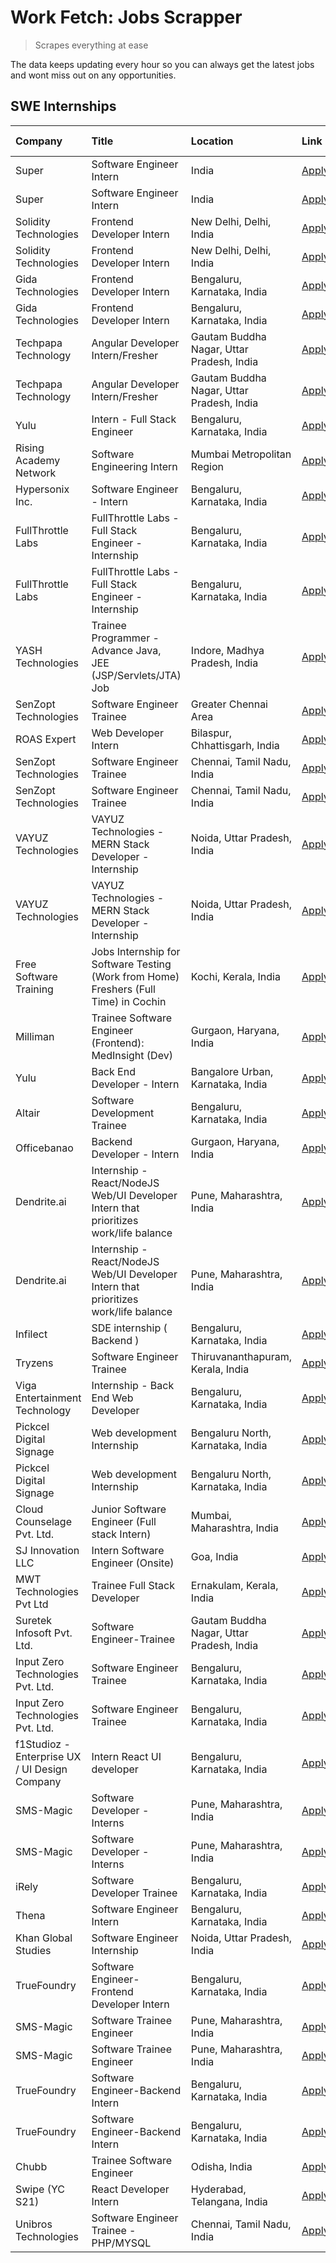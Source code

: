 # Work Fetch: Jobs Scrapper
> Scrapes everything at ease

The data keeps updating every hour so you can always get the latest jobs and wont miss out on any opportunities.

## SWE Internships
<!--START_SECTION:workfetch-->
| Company                                       | Title                                                                                | Location                                  | Link                                                                                                                                                                                                                                                                                                      | Date Posted   |
|:----------------------------------------------|:-------------------------------------------------------------------------------------|:------------------------------------------|:----------------------------------------------------------------------------------------------------------------------------------------------------------------------------------------------------------------------------------------------------------------------------------------------------------|:--------------|
| Super                                         | Software Engineer Intern                                                             | India                                     | [Apply](https://in.linkedin.com/jobs/view/software-engineer-intern-at-super-3832648104?position=33&pageNum=0&refId=ZH7G1ONQiCjtDX%2FcIxs2wQ%3D%3D&trackingId=xyHShq9GGSPuK2P55c8rCw%3D%3D&trk=public_jobs_jserp-result_search-card)                                                                       | 2024-02-23    |
| Super                                         | Software Engineer Intern                                                             | India                                     | [Apply](https://in.linkedin.com/jobs/view/software-engineer-intern-at-super-3832648104?position=8&pageNum=2&refId=sJOF339pq%2B2P610PB4eUHQ%3D%3D&trackingId=qCh1V1BufAyWx0ZSRzh73w%3D%3D&trk=public_jobs_jserp-result_search-card)                                                                        | 2024-02-23    |
| Solidity Technologies                         | Frontend Developer Intern                                                            | New Delhi, Delhi, India                   | [Apply](https://in.linkedin.com/jobs/view/frontend-developer-intern-at-solidity-technologies-3831583934?position=52&pageNum=0&refId=ZH7G1ONQiCjtDX%2FcIxs2wQ%3D%3D&trackingId=KGW1ct%2FP5YL2knyw1kXQHw%3D%3D&trk=public_jobs_jserp-result_search-card)                                                    | 2024-02-22    |
| Solidity Technologies                         | Frontend Developer Intern                                                            | New Delhi, Delhi, India                   | [Apply](https://in.linkedin.com/jobs/view/frontend-developer-intern-at-solidity-technologies-3831583934?position=2&pageNum=5&refId=IbWzzL19yTfCOV7BLa77cg%3D%3D&trackingId=geKP1Gts0VyTXfvgfwHP4w%3D%3D&trk=public_jobs_jserp-result_search-card)                                                         | 2024-02-22    |
| Gida Technologies                             | Frontend Developer Intern                                                            | Bengaluru, Karnataka, India               | [Apply](https://in.linkedin.com/jobs/view/frontend-developer-intern-at-gida-technologies-3836040945?position=29&pageNum=0&refId=ZH7G1ONQiCjtDX%2FcIxs2wQ%3D%3D&trackingId=rz7Lbf2%2BMHsF9SnBa6LA9w%3D%3D&trk=public_jobs_jserp-result_search-card)                                                        | 2024-02-21    |
| Gida Technologies                             | Frontend Developer Intern                                                            | Bengaluru, Karnataka, India               | [Apply](https://in.linkedin.com/jobs/view/frontend-developer-intern-at-gida-technologies-3836040945?position=4&pageNum=2&refId=sJOF339pq%2B2P610PB4eUHQ%3D%3D&trackingId=Ax21xbKZ926hkjgwUbNWjw%3D%3D&trk=public_jobs_jserp-result_search-card)                                                           | 2024-02-21    |
| Techpapa Technology                           | Angular Developer Intern/Fresher                                                     | Gautam Buddha Nagar, Uttar Pradesh, India | [Apply](https://in.linkedin.com/jobs/view/angular-developer-intern-fresher-at-techpapa-technology-3834305862?position=51&pageNum=0&refId=ZH7G1ONQiCjtDX%2FcIxs2wQ%3D%3D&trackingId=yP3wMZUK85VkKbspgDEAow%3D%3D&trk=public_jobs_jserp-result_search-card)                                                 | 2024-02-20    |
| Techpapa Technology                           | Angular Developer Intern/Fresher                                                     | Gautam Buddha Nagar, Uttar Pradesh, India | [Apply](https://in.linkedin.com/jobs/view/angular-developer-intern-fresher-at-techpapa-technology-3834305862?position=1&pageNum=5&refId=IbWzzL19yTfCOV7BLa77cg%3D%3D&trackingId=wIsTPb630MsNtakUa7kr0Q%3D%3D&trk=public_jobs_jserp-result_search-card)                                                    | 2024-02-20    |
| Yulu                                          | Intern - Full Stack Engineer                                                         | Bengaluru, Karnataka, India               | [Apply](https://in.linkedin.com/jobs/view/intern-full-stack-engineer-at-yulu-3834466595?position=9&pageNum=0&refId=ZH7G1ONQiCjtDX%2FcIxs2wQ%3D%3D&trackingId=qZfjzX5LA3AlmOtSt%2BFJgg%3D%3D&trk=public_jobs_jserp-result_search-card)                                                                     | 2024-02-19    |
| Rising Academy Network                        | Software Engineering Intern                                                          | Mumbai Metropolitan Region                | [Apply](https://in.linkedin.com/jobs/view/software-engineering-intern-at-rising-academy-network-3834483444?position=6&pageNum=7&refId=mo86gkFOVhEWjEkddDmuJg%3D%3D&trackingId=kQoHka%2BM%2FnHE1pF5uisUVw%3D%3D&trk=public_jobs_jserp-result_search-card)                                                  | 2024-02-19    |
| Hypersonix Inc.                               | Software Engineer - Intern                                                           | Bengaluru, Karnataka, India               | [Apply](https://in.linkedin.com/jobs/view/software-engineer-intern-at-hypersonix-inc-3833055982?position=4&pageNum=0&refId=ZH7G1ONQiCjtDX%2FcIxs2wQ%3D%3D&trackingId=1nS%2BBPW%2FKucp0uHyK%2F9Teg%3D%3D&trk=public_jobs_jserp-result_search-card)                                                         | 2024-02-18    |
| FullThrottle Labs                             | FullThrottle Labs - Full Stack Engineer - Internship                                 | Bengaluru, Karnataka, India               | [Apply](https://in.linkedin.com/jobs/view/fullthrottle-labs-full-stack-engineer-internship-at-fullthrottle-labs-3829636016?position=59&pageNum=0&refId=ZH7G1ONQiCjtDX%2FcIxs2wQ%3D%3D&trackingId=9%2BoKP2FYjkrDrV53H8uLsA%3D%3D&trk=public_jobs_jserp-result_search-card)                                 | 2024-02-17    |
| FullThrottle Labs                             | FullThrottle Labs - Full Stack Engineer - Internship                                 | Bengaluru, Karnataka, India               | [Apply](https://in.linkedin.com/jobs/view/fullthrottle-labs-full-stack-engineer-internship-at-fullthrottle-labs-3829636016?position=9&pageNum=5&refId=IbWzzL19yTfCOV7BLa77cg%3D%3D&trackingId=KzGNUjyGBO6dLJgsKSVRgg%3D%3D&trk=public_jobs_jserp-result_search-card)                                      | 2024-02-17    |
| YASH Technologies                             | Trainee Programmer - Advance Java, JEE (JSP/Servlets/JTA) Job                        | Indore, Madhya Pradesh, India             | [Apply](https://in.linkedin.com/jobs/view/trainee-programmer-advance-java-jee-jsp-servlets-jta-job-at-yash-technologies-3811759183?position=18&pageNum=0&refId=ZH7G1ONQiCjtDX%2FcIxs2wQ%3D%3D&trackingId=moSPWXpf2Q8ecyXZ2coo3Q%3D%3D&trk=public_jobs_jserp-result_search-card)                           | 2024-02-13    |
| SenZopt Technologies                          | Software Engineer Trainee                                                            | Greater Chennai Area                      | [Apply](https://in.linkedin.com/jobs/view/software-engineer-trainee-at-senzopt-technologies-3827688781?position=36&pageNum=0&refId=ZH7G1ONQiCjtDX%2FcIxs2wQ%3D%3D&trackingId=D0HakAkrLSKvUN4oNU1PLQ%3D%3D&trk=public_jobs_jserp-result_search-card)                                                       | 2024-02-12    |
| ROAS Expert                                   | Web Developer Intern                                                                 | Bilaspur, Chhattisgarh, India             | [Apply](https://in.linkedin.com/jobs/view/web-developer-intern-at-roas-expert-3828189292?position=39&pageNum=0&refId=ZH7G1ONQiCjtDX%2FcIxs2wQ%3D%3D&trackingId=F5UUyoNrF5dxR2ApIFp7DA%3D%3D&trk=public_jobs_jserp-result_search-card)                                                                     | 2024-02-12    |
| SenZopt Technologies                          | Software Engineer Trainee                                                            | Chennai, Tamil Nadu, India                | [Apply](https://in.linkedin.com/jobs/view/software-engineer-trainee-at-senzopt-technologies-3827686880?position=53&pageNum=0&refId=ZH7G1ONQiCjtDX%2FcIxs2wQ%3D%3D&trackingId=jRtBb9MRCVr4%2FnDpExRmzg%3D%3D&trk=public_jobs_jserp-result_search-card)                                                     | 2024-02-12    |
| SenZopt Technologies                          | Software Engineer Trainee                                                            | Chennai, Tamil Nadu, India                | [Apply](https://in.linkedin.com/jobs/view/software-engineer-trainee-at-senzopt-technologies-3827686880?position=3&pageNum=5&refId=IbWzzL19yTfCOV7BLa77cg%3D%3D&trackingId=JLmOq4CgGLfwfxSn4ikkvw%3D%3D&trk=public_jobs_jserp-result_search-card)                                                          | 2024-02-12    |
| VAYUZ Technologies                            | VAYUZ Technologies - MERN Stack Developer - Internship                               | Noida, Uttar Pradesh, India               | [Apply](https://in.linkedin.com/jobs/view/vayuz-technologies-mern-stack-developer-internship-at-vayuz-technologies-3822619356?position=55&pageNum=0&refId=ZH7G1ONQiCjtDX%2FcIxs2wQ%3D%3D&trackingId=R4dUJ8p4zaOt%2BCuhiyflAQ%3D%3D&trk=public_jobs_jserp-result_search-card)                              | 2024-02-10    |
| VAYUZ Technologies                            | VAYUZ Technologies - MERN Stack Developer - Internship                               | Noida, Uttar Pradesh, India               | [Apply](https://in.linkedin.com/jobs/view/vayuz-technologies-mern-stack-developer-internship-at-vayuz-technologies-3822619356?position=5&pageNum=5&refId=IbWzzL19yTfCOV7BLa77cg%3D%3D&trackingId=Y5fVLRC5I8uEZ0qvTXW0bg%3D%3D&trk=public_jobs_jserp-result_search-card)                                   | 2024-02-10    |
| Free Software Training                        | Jobs Internship for Software Testing (Work from Home) Freshers (Full Time) in Cochin | Kochi, Kerala, India                      | [Apply](https://in.linkedin.com/jobs/view/jobs-internship-for-software-testing-work-from-home-freshers-full-time-in-cochin-at-free-software-training-3826557030?position=1&pageNum=7&refId=mo86gkFOVhEWjEkddDmuJg%3D%3D&trackingId=0z3r5WW6Uf5iGBD7KR30Ag%3D%3D&trk=public_jobs_jserp-result_search-card) | 2024-02-10    |
| Milliman                                      | Trainee Software Engineer (Frontend): MedInsight (Dev)                               | Gurgaon, Haryana, India                   | [Apply](https://in.linkedin.com/jobs/view/trainee-software-engineer-frontend-medinsight-dev-at-milliman-3792874280?position=6&pageNum=0&refId=ZH7G1ONQiCjtDX%2FcIxs2wQ%3D%3D&trackingId=8RTySuQHgeo1Hu8MOoi9iA%3D%3D&trk=public_jobs_jserp-result_search-card)                                            | 2024-02-09    |
| Yulu                                          | Back End Developer - Intern                                                          | Bangalore Urban, Karnataka, India         | [Apply](https://in.linkedin.com/jobs/view/back-end-developer-intern-at-yulu-3821682220?position=11&pageNum=0&refId=ZH7G1ONQiCjtDX%2FcIxs2wQ%3D%3D&trackingId=q7Rb2v2MkdZ5Me9%2BsCWyaQ%3D%3D&trk=public_jobs_jserp-result_search-card)                                                                     | 2024-02-04    |
| Altair                                        | Software Development Trainee                                                         | Bengaluru, Karnataka, India               | [Apply](https://in.linkedin.com/jobs/view/software-development-trainee-at-altair-3817606202?position=17&pageNum=0&refId=ZH7G1ONQiCjtDX%2FcIxs2wQ%3D%3D&trackingId=jgTmh3Xwwh1qBgF9DswtmA%3D%3D&trk=public_jobs_jserp-result_search-card)                                                                  | 2024-01-31    |
| Officebanao                                   | Backend Developer - Intern                                                           | Gurgaon, Haryana, India                   | [Apply](https://in.linkedin.com/jobs/view/backend-developer-intern-at-officebanao-3814263731?position=23&pageNum=0&refId=ZH7G1ONQiCjtDX%2FcIxs2wQ%3D%3D&trackingId=GlpooENzZompUdcuCsrYbw%3D%3D&trk=public_jobs_jserp-result_search-card)                                                                 | 2024-01-31    |
| Dendrite.ai                                   | Internship - React/NodeJS Web/UI Developer Intern that prioritizes work/life balance | Pune, Maharashtra, India                  | [Apply](https://in.linkedin.com/jobs/view/internship-react-nodejs-web-ui-developer-intern-that-prioritizes-work-life-balance-at-dendrite-ai-3818948068?position=31&pageNum=0&refId=ZH7G1ONQiCjtDX%2FcIxs2wQ%3D%3D&trackingId=31NCZWO7fPW50VqORaUTOA%3D%3D&trk=public_jobs_jserp-result_search-card)       | 2024-01-31    |
| Dendrite.ai                                   | Internship - React/NodeJS Web/UI Developer Intern that prioritizes work/life balance | Pune, Maharashtra, India                  | [Apply](https://in.linkedin.com/jobs/view/internship-react-nodejs-web-ui-developer-intern-that-prioritizes-work-life-balance-at-dendrite-ai-3818948068?position=6&pageNum=2&refId=sJOF339pq%2B2P610PB4eUHQ%3D%3D&trackingId=PYmsrN7Tc1gXjep%2FSYG0ew%3D%3D&trk=public_jobs_jserp-result_search-card)      | 2024-01-31    |
| Infilect                                      | SDE internship ( Backend )                                                           | Bengaluru, Karnataka, India               | [Apply](https://in.linkedin.com/jobs/view/sde-internship-backend-at-infilect-3815120558?position=24&pageNum=0&refId=ZH7G1ONQiCjtDX%2FcIxs2wQ%3D%3D&trackingId=7bgCozUDz8RVrrfBYJDv0g%3D%3D&trk=public_jobs_jserp-result_search-card)                                                                      | 2024-01-25    |
| Tryzens                                       | Software Engineer Trainee                                                            | Thiruvananthapuram, Kerala, India         | [Apply](https://in.linkedin.com/jobs/view/software-engineer-trainee-at-tryzens-3809363491?position=37&pageNum=0&refId=ZH7G1ONQiCjtDX%2FcIxs2wQ%3D%3D&trackingId=eTb%2FvuWbtCXWccey4Hu7vA%3D%3D&trk=public_jobs_jserp-result_search-card)                                                                  | 2024-01-18    |
| Viga Entertainment Technology                 | Internship - Back End Web Developer                                                  | Bengaluru, Karnataka, India               | [Apply](https://in.linkedin.com/jobs/view/internship-back-end-web-developer-at-viga-entertainment-technology-3817712040?position=10&pageNum=7&refId=mo86gkFOVhEWjEkddDmuJg%3D%3D&trackingId=CtofY8uF1bg2b%2B%2Fbc%2Bbvhg%3D%3D&trk=public_jobs_jserp-result_search-card)                                  | 2024-01-17    |
| Pickcel Digital Signage                       | Web development Internship                                                           | Bengaluru North, Karnataka, India         | [Apply](https://in.linkedin.com/jobs/view/web-development-internship-at-pickcel-digital-signage-3826062393?position=60&pageNum=0&refId=ZH7G1ONQiCjtDX%2FcIxs2wQ%3D%3D&trackingId=rCe9u%2BTdrJf%2FsCYHbEN5mA%3D%3D&trk=public_jobs_jserp-result_search-card)                                               | 2024-01-15    |
| Pickcel Digital Signage                       | Web development Internship                                                           | Bengaluru North, Karnataka, India         | [Apply](https://in.linkedin.com/jobs/view/web-development-internship-at-pickcel-digital-signage-3826062393?position=10&pageNum=5&refId=IbWzzL19yTfCOV7BLa77cg%3D%3D&trackingId=cvresHJPZLTJtJixsh74wQ%3D%3D&trk=public_jobs_jserp-result_search-card)                                                     | 2024-01-15    |
| Cloud Counselage Pvt. Ltd.                    | Junior Software Engineer (Full stack Intern)                                         | Mumbai, Maharashtra, India                | [Apply](https://in.linkedin.com/jobs/view/junior-software-engineer-full-stack-intern-at-cloud-counselage-pvt-ltd-3803132814?position=25&pageNum=0&refId=ZH7G1ONQiCjtDX%2FcIxs2wQ%3D%3D&trackingId=ipcjq51HEQjqf%2ByJi6Wu9w%3D%3D&trk=public_jobs_jserp-result_search-card)                                | 2024-01-11    |
| SJ Innovation LLC                             | Intern Software Engineer (Onsite)                                                    | Goa, India                                | [Apply](https://in.linkedin.com/jobs/view/intern-software-engineer-onsite-at-sj-innovation-llc-3799959011?position=43&pageNum=0&refId=ZH7G1ONQiCjtDX%2FcIxs2wQ%3D%3D&trackingId=Flz%2BAVcxMl2kTZ5VreqW1Q%3D%3D&trk=public_jobs_jserp-result_search-card)                                                  | 2024-01-11    |
| MWT Technologies Pvt Ltd                      | Trainee Full Stack Developer                                                         | Ernakulam, Kerala, India                  | [Apply](https://in.linkedin.com/jobs/view/trainee-full-stack-developer-at-mwt-technologies-pvt-ltd-3800921715?position=5&pageNum=0&refId=ZH7G1ONQiCjtDX%2FcIxs2wQ%3D%3D&trackingId=xlVwKntbZ79ZN%2FJdQeMLgw%3D%3D&trk=public_jobs_jserp-result_search-card)                                               | 2024-01-09    |
| Suretek Infosoft Pvt. Ltd.                    | Software Engineer-Trainee                                                            | Gautam Buddha Nagar, Uttar Pradesh, India | [Apply](https://in.linkedin.com/jobs/view/software-engineer-trainee-at-suretek-infosoft-pvt-ltd-3800934643?position=20&pageNum=0&refId=ZH7G1ONQiCjtDX%2FcIxs2wQ%3D%3D&trackingId=pKe%2BZxDCiReMBaR2qM7oHg%3D%3D&trk=public_jobs_jserp-result_search-card)                                                 | 2024-01-09    |
| Input Zero Technologies Pvt. Ltd.             | Software Engineer Trainee                                                            | Bengaluru, Karnataka, India               | [Apply](https://in.linkedin.com/jobs/view/software-engineer-trainee-at-input-zero-technologies-pvt-ltd-3800927643?position=32&pageNum=0&refId=ZH7G1ONQiCjtDX%2FcIxs2wQ%3D%3D&trackingId=fyy%2Bg5hTRZvECGSGgZQx7w%3D%3D&trk=public_jobs_jserp-result_search-card)                                          | 2024-01-09    |
| Input Zero Technologies Pvt. Ltd.             | Software Engineer Trainee                                                            | Bengaluru, Karnataka, India               | [Apply](https://in.linkedin.com/jobs/view/software-engineer-trainee-at-input-zero-technologies-pvt-ltd-3800927643?position=7&pageNum=2&refId=sJOF339pq%2B2P610PB4eUHQ%3D%3D&trackingId=%2B03EwaN%2FyrCUwKPIWV4PXw%3D%3D&trk=public_jobs_jserp-result_search-card)                                         | 2024-01-09    |
| f1Studioz - Enterprise UX / UI Design Company | Intern React UI developer                                                            | Bengaluru, Karnataka, India               | [Apply](https://in.linkedin.com/jobs/view/intern-react-ui-developer-at-f1studioz-enterprise-ux-ui-design-company-3796354738?position=8&pageNum=0&refId=ZH7G1ONQiCjtDX%2FcIxs2wQ%3D%3D&trackingId=Ev%2BOF57fcwJFlfxqQDXo2w%3D%3D&trk=public_jobs_jserp-result_search-card)                                 | 2024-01-08    |
| SMS-Magic                                     | Software Developer -Interns                                                          | Pune, Maharashtra, India                  | [Apply](https://in.linkedin.com/jobs/view/software-developer-interns-at-sms-magic-3799485343?position=34&pageNum=0&refId=ZH7G1ONQiCjtDX%2FcIxs2wQ%3D%3D&trackingId=jzGitV3UMbZkvGoonYjHfQ%3D%3D&trk=public_jobs_jserp-result_search-card)                                                                 | 2024-01-05    |
| SMS-Magic                                     | Software Developer -Interns                                                          | Pune, Maharashtra, India                  | [Apply](https://in.linkedin.com/jobs/view/software-developer-interns-at-sms-magic-3799485343?position=9&pageNum=2&refId=sJOF339pq%2B2P610PB4eUHQ%3D%3D&trackingId=Yybl60WFRsjQh%2FfGCHx6wA%3D%3D&trk=public_jobs_jserp-result_search-card)                                                                | 2024-01-05    |
| iRely                                         | Software Developer Trainee                                                           | Bengaluru, Karnataka, India               | [Apply](https://in.linkedin.com/jobs/view/software-developer-trainee-at-irely-3801577534?position=12&pageNum=0&refId=ZH7G1ONQiCjtDX%2FcIxs2wQ%3D%3D&trackingId=OIK4oFMpOBMna%2BJaxGALyQ%3D%3D&trk=public_jobs_jserp-result_search-card)                                                                   | 2023-12-22    |
| Thena                                         | Software Engineer Intern                                                             | Bengaluru, Karnataka, India               | [Apply](https://in.linkedin.com/jobs/view/software-engineer-intern-at-thena-3778731751?position=15&pageNum=0&refId=ZH7G1ONQiCjtDX%2FcIxs2wQ%3D%3D&trackingId=N8gd63JxUSbX%2FBGies3aHg%3D%3D&trk=public_jobs_jserp-result_search-card)                                                                     | 2023-12-05    |
| Khan Global Studies                           | Software Engineer Internship                                                         | Noida, Uttar Pradesh, India               | [Apply](https://in.linkedin.com/jobs/view/software-engineer-internship-at-khan-global-studies-3766942197?position=50&pageNum=0&refId=ZH7G1ONQiCjtDX%2FcIxs2wQ%3D%3D&trackingId=FpTGTZbVFVyfNUzzrWqwtA%3D%3D&trk=public_jobs_jserp-result_search-card)                                                     | 2023-11-27    |
| TrueFoundry                                   | Software Engineer- Frontend Developer Intern                                         | Bengaluru, Karnataka, India               | [Apply](https://in.linkedin.com/jobs/view/software-engineer-frontend-developer-intern-at-truefoundry-3790095058?position=14&pageNum=0&refId=ZH7G1ONQiCjtDX%2FcIxs2wQ%3D%3D&trackingId=TYhitweCnJWlR8BRShT38g%3D%3D&trk=public_jobs_jserp-result_search-card)                                              | 2023-11-24    |
| SMS-Magic                                     | Software Trainee Engineer                                                            | Pune, Maharashtra, India                  | [Apply](https://in.linkedin.com/jobs/view/software-trainee-engineer-at-sms-magic-3761409781?position=27&pageNum=0&refId=ZH7G1ONQiCjtDX%2FcIxs2wQ%3D%3D&trackingId=cB%2BWY91wy%2B0OKGNXez0JYg%3D%3D&trk=public_jobs_jserp-result_search-card)                                                              | 2023-11-16    |
| SMS-Magic                                     | Software Trainee Engineer                                                            | Pune, Maharashtra, India                  | [Apply](https://in.linkedin.com/jobs/view/software-trainee-engineer-at-sms-magic-3761409781?position=2&pageNum=2&refId=sJOF339pq%2B2P610PB4eUHQ%3D%3D&trackingId=yYDhtv3JG%2B%2BhX95aA34Isg%3D%3D&trk=public_jobs_jserp-result_search-card)                                                               | 2023-11-16    |
| TrueFoundry                                   | Software Engineer-Backend Intern                                                     | Bengaluru, Karnataka, India               | [Apply](https://in.linkedin.com/jobs/view/software-engineer-backend-intern-at-truefoundry-3779508170?position=30&pageNum=0&refId=ZH7G1ONQiCjtDX%2FcIxs2wQ%3D%3D&trackingId=DQydafYFc6RiTb4nYG8YjQ%3D%3D&trk=public_jobs_jserp-result_search-card)                                                         | 2023-11-10    |
| TrueFoundry                                   | Software Engineer-Backend Intern                                                     | Bengaluru, Karnataka, India               | [Apply](https://in.linkedin.com/jobs/view/software-engineer-backend-intern-at-truefoundry-3779508170?position=5&pageNum=2&refId=sJOF339pq%2B2P610PB4eUHQ%3D%3D&trackingId=5YZ6j9CvdT4igKPmQskJ3g%3D%3D&trk=public_jobs_jserp-result_search-card)                                                          | 2023-11-10    |
| Chubb                                         | Trainee Software Engineer                                                            | Odisha, India                             | [Apply](https://in.linkedin.com/jobs/view/trainee-software-engineer-at-chubb-3756335100?position=9&pageNum=7&refId=mo86gkFOVhEWjEkddDmuJg%3D%3D&trackingId=PCSMZN1Ib%2Bmlm468MQe7Ow%3D%3D&trk=public_jobs_jserp-result_search-card)                                                                       | 2023-11-02    |
| Swipe (YC S21)                                | React Developer Intern                                                               | Hyderabad, Telangana, India               | [Apply](https://in.linkedin.com/jobs/view/react-developer-intern-at-swipe-yc-s21-3737600089?position=16&pageNum=0&refId=ZH7G1ONQiCjtDX%2FcIxs2wQ%3D%3D&trackingId=bEIGRL199Ev0pQlSMT29nQ%3D%3D&trk=public_jobs_jserp-result_search-card)                                                                  | 2023-10-13    |
| Unibros Technologies                          | Software Engineer Trainee - PHP/MYSQL                                                | Chennai, Tamil Nadu, India                | [Apply](https://in.linkedin.com/jobs/view/software-engineer-trainee-php-mysql-at-unibros-technologies-3656599241?position=46&pageNum=0&refId=ZH7G1ONQiCjtDX%2FcIxs2wQ%3D%3D&trackingId=ry439oBzZTixBjPTjQSxyw%3D%3D&trk=public_jobs_jserp-result_search-card)                                             | 2023-06-12    |
<!--END_SECTION:workfetch-->

